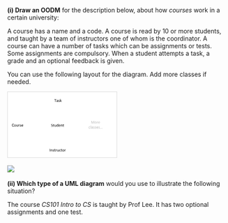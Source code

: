 <panel header="{{ icon_Q }} OODM for the Course domain">
<question>

**(i) Draw an OODM** for the description below, about how <tooltip content="in some universities, these are called _modules_">_courses_</tooltip> work in a certain university:

<div class="indented text-monospace">

A course has a name and a code. A course is read by 10 or more students, and taught by a team of instructors one of whom is the coordinator. A course can have a number of tasks which can be assignments or tests. Some assignments are compulsory. When a student attempts a task, a grade and an optional feedback is given.

</div>
You can use the following layout for the diagram. Add more classes if needed.
<p/>
<img src="images/CourseDomainLayout.png" width="50%"/>

<p/>
<panel type="seamless" header="Example OODM" minimized >
  <img src="{{ baseUrl }}/modeling/modelingStructures/objectOrientedDomainModels/images/diagram.png" width="700" />
</panel>
<p/>

**(ii) Which type of a UML diagram** would you use to illustrate the following situation? 

<div class="indented text-monospace">

The course _CS101 Intro to CS_ is taught by Prof Lee. It has two optional assignments and one test.

</div>

</question>
</panel>
